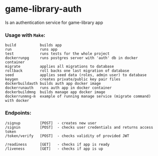 # game-library-auth
Is an authentication service for game-library app

### Usage with `Make`:
    build           builds app
    run             runs app
    test            runs tests for the whole project
    dockerrunpg     runs postgres server with 'auth' db in docker container
    migrate         applies all migrations to database
    rollback        roll backs one last migration of database
    seed            applies seed data (roles, admin user) to database
    keygen          creates private/public key pair files
    dockerbuildauth builds auth app docker image
    dockerrunauth   runs auth app in docker container
    dockerbuildmng  builds manage app docker image
    dockerrunmng-m  example of running manage service (migrate command) with docker

### Endpoints:
    /signup         [POST]  - creates new user
    /signin         [POST]  - checks user credentials and returns access token
    /token/verify   [POST]  - checks validity of provided JWT
    
    /readiness      [GET]   - checks if app is ready
    /liveness       [GET]   - checks if app is up